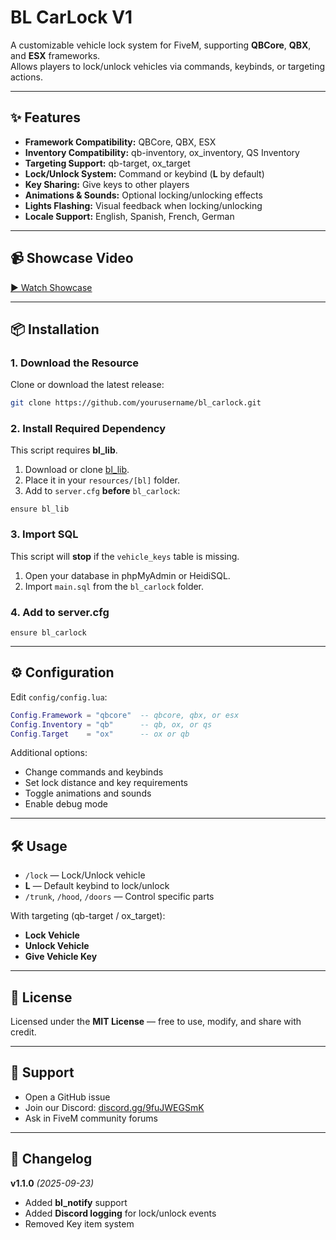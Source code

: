 # BL CarLock V1

A customizable vehicle lock system for FiveM, supporting **QBCore**, **QBX**, and **ESX** frameworks.  
Allows players to lock/unlock vehicles via commands, keybinds, or targeting actions.

---

## ✨ Features
- **Framework Compatibility:** QBCore, QBX, ESX  
- **Inventory Compatibility:** qb-inventory, ox_inventory, QS Inventory  
- **Targeting Support:** qb-target, ox_target  
- **Lock/Unlock System:** Command or keybind (**L** by default)  
- **Key Sharing:** Give keys to other players  
- **Animations & Sounds:** Optional locking/unlocking effects  
- **Lights Flashing:** Visual feedback when locking/unlocking  
- **Locale Support:** English, Spanish, French, German  

---

## 📹 Showcase Video
[▶ Watch Showcase](https://github.com/user-attachments/assets/a41b54ba-72f5-4846-b388-02ae9d8744ed)

---

## 📦 Installation

### 1. Download the Resource
Clone or download the latest release:
```bash
git clone https://github.com/yourusername/bl_carlock.git
```

### 2. Install Required Dependency
This script requires **bl_lib**.  
1. Download or clone [bl_lib](https://github.com/Bluey04/bl_lib).  
2. Place it in your `resources/[bl]` folder.  
3. Add to `server.cfg` **before** `bl_carlock`:
```
ensure bl_lib
```

### 3. Import SQL
This script will **stop** if the `vehicle_keys` table is missing.  
1. Open your database in phpMyAdmin or HeidiSQL.  
2. Import `main.sql` from the `bl_carlock` folder.

### 4. Add to server.cfg
```
ensure bl_carlock
```

---

## ⚙️ Configuration
Edit `config/config.lua`:
```lua
Config.Framework = "qbcore"  -- qbcore, qbx, or esx
Config.Inventory = "qb"      -- qb, ox, or qs
Config.Target    = "ox"      -- ox or qb
```

Additional options:
- Change commands and keybinds  
- Set lock distance and key requirements  
- Toggle animations and sounds  
- Enable debug mode  

---

## 🛠 Usage
- `/lock` — Lock/Unlock vehicle  
- **L** — Default keybind to lock/unlock  
- `/trunk`, `/hood`, `/doors` — Control specific parts  

With targeting (qb-target / ox_target):
- **Lock Vehicle**  
- **Unlock Vehicle**  
- **Give Vehicle Key**  

---

## 📄 License
Licensed under the **MIT License** — free to use, modify, and share with credit.

---

## 📢 Support
- Open a GitHub issue  
- Join our Discord: [discord.gg/9fuJWEGSmK](https://discord.gg/9fuJWEGSmK)  
- Ask in FiveM community forums  

---

## 📜 Changelog
**v1.1.0** *(2025-09-23)*  
- Added **bl_notify** support  
- Added **Discord logging** for lock/unlock events  
- Removed Key item system  

